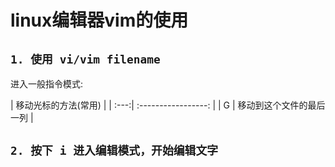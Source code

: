 # linux编辑器vim的使用

## ``` 1. 使用 vi/vim filename ```

进入一般指令模式: <br/>

|  移动光标的方法(常用)                  |
| :---:| :-----------------: |
|  G   |   移动到这个文件的最后一列   |

## ``` 2. 按下 i 进入编辑模式，开始编辑文字 ```
